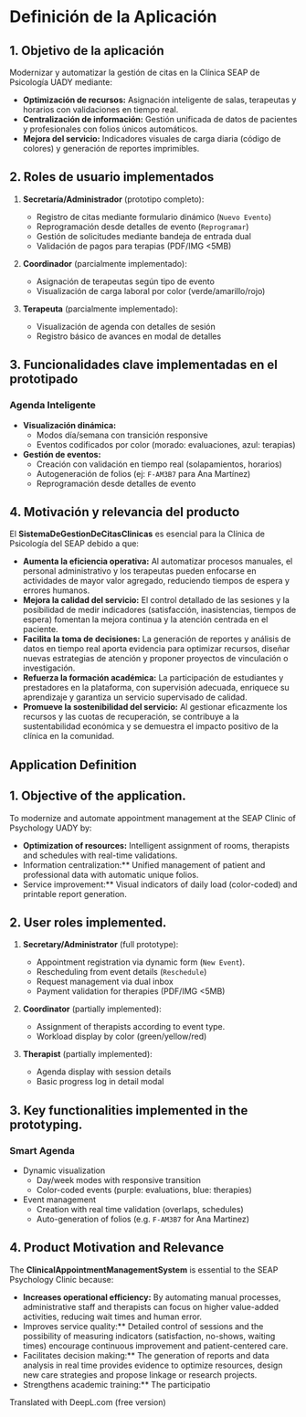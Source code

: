 # Definición de la Aplicación

## 1. Objetivo de la aplicación
Modernizar y automatizar la gestión de citas en la Clínica SEAP de Psicología UADY mediante:

- **Optimización de recursos:** Asignación inteligente de salas, terapeutas y horarios con validaciones en tiempo real.
- **Centralización de información:** Gestión unificada de datos de pacientes y profesionales con folios únicos automáticos.
- **Mejora del servicio:** Indicadores visuales de carga diaria (código de colores) y generación de reportes imprimibles.


## 2. Roles de usuario implementados
1. **Secretaría/Administrador** (prototipo completo):
   - Registro de citas mediante formulario dinámico (`Nuevo Evento`)
   - Reprogramación desde detalles de evento (`Reprogramar`)
   - Gestión de solicitudes mediante bandeja de entrada dual
   - Validación de pagos para terapias (PDF/IMG <5MB)

2. **Coordinador** (parcialmente implementado):
   - Asignación de terapeutas según tipo de evento
   - Visualización de carga laboral por color (verde/amarillo/rojo)

3. **Terapeuta** (parcialmente implementado):
   - Visualización de agenda con detalles de sesión
   - Registro básico de avances en modal de detalles


## 3. Funcionalidades clave implementadas en el prototipado 
### Agenda Inteligente
- **Visualización dinámica:** 
  - Modos día/semana con transición responsive
  - Eventos codificados por color (morado: evaluaciones, azul: terapias)
- **Gestión de eventos:**
  - Creación con validación en tiempo real (solapamientos, horarios)
  - Autogeneración de folios (ej: `F-AM3B7` para Ana Martínez)
  - Reprogramación desde detalles de evento


## 4. Motivación y relevancia del producto
El **SistemaDeGestionDeCitasClinicas** es esencial para la Clínica de Psicología del SEAP debido a que:

- **Aumenta la eficiencia operativa:** Al automatizar procesos manuales, el personal administrativo y los terapeutas pueden enfocarse en actividades de mayor valor agregado, reduciendo tiempos de espera y errores humanos.  
- **Mejora la calidad del servicio:** El control detallado de las sesiones y la posibilidad de medir indicadores (satisfacción, inasistencias, tiempos de espera) fomentan la mejora continua y la atención centrada en el paciente.  
- **Facilita la toma de decisiones:** La generación de reportes y análisis de datos en tiempo real aporta evidencia para optimizar recursos, diseñar nuevas estrategias de atención y proponer proyectos de vinculación o investigación.  
- **Refuerza la formación académica:** La participación de estudiantes y prestadores en la plataforma, con supervisión adecuada, enriquece su aprendizaje y garantiza un servicio supervisado de calidad.  
- **Promueve la sostenibilidad del servicio:** Al gestionar eficazmente los recursos y las cuotas de recuperación, se contribuye a la sustentabilidad económica y se demuestra el impacto positivo de la clínica en la comunidad.

## Application Definition

## 1. Objective of the application.
To modernize and automate appointment management at the SEAP Clinic of Psychology UADY by:

- **Optimization of resources:** Intelligent assignment of rooms, therapists and schedules with real-time validations.
- Information centralization:** Unified management of patient and professional data with automatic unique folios.
- Service improvement:** Visual indicators of daily load (color-coded) and printable report generation.


## 2. User roles implemented.
1. **Secretary/Administrator** (full prototype):
   - Appointment registration via dynamic form (`New Event`).
   - Rescheduling from event details (`Reschedule`)
   - Request management via dual inbox
   - Payment validation for therapies (PDF/IMG <5MB)

2. **Coordinator** (partially implemented):
   - Assignment of therapists according to event type.
   - Workload display by color (green/yellow/red)

3. **Therapist** (partially implemented):
   - Agenda display with session details
   - Basic progress log in detail modal


## 3. Key functionalities implemented in the prototyping. 
### Smart Agenda
- Dynamic visualization 
  - Day/week modes with responsive transition
  - Color-coded events (purple: evaluations, blue: therapies)
- Event management
  - Creation with real time validation (overlaps, schedules)
  - Auto-generation of folios (e.g. `F-AM3B7` for Ana Martinez)

## 4. Product Motivation and Relevance
The **ClinicalAppointmentManagementSystem** is essential to the SEAP Psychology Clinic because:

- **Increases operational efficiency:** By automating manual processes, administrative staff and therapists can focus on higher value-added activities, reducing wait times and human error.  
- Improves service quality:** Detailed control of sessions and the possibility of measuring indicators (satisfaction, no-shows, waiting times) encourage continuous improvement and patient-centered care.  
- Facilitates decision making:** The generation of reports and data analysis in real time provides evidence to optimize resources, design new care strategies and propose linkage or research projects.  
- Strengthens academic training:** The participatio

Translated with DeepL.com (free version)
